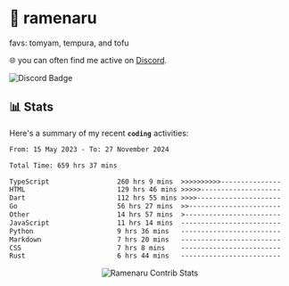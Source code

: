 # 🍜 ramenaru
favs: tomyam, tempura, and tofu

🌐 you can often find me active on [Discord](https://discordapp.com/users/503291004200157185).

![Discord Badge](https://dcbadge.vercel.app/api/shield/503291004200157185)

## 📊 Stats

Here's a summary of my recent **`coding`** activities:

<!--START_SECTION:waka-->

```txt
From: 15 May 2023 - To: 27 November 2024

Total Time: 659 hrs 37 mins

TypeScript                 260 hrs 9 mins  >>>>>>>>>>---------------   39.44 %
HTML                       129 hrs 46 mins >>>>>--------------------   19.68 %
Dart                       112 hrs 55 mins >>>>---------------------   17.12 %
Go                         56 hrs 27 mins  >>-----------------------   08.56 %
Other                      14 hrs 57 mins  >------------------------   02.27 %
JavaScript                 11 hrs 14 mins  -------------------------   01.70 %
Python                     9 hrs 36 mins   -------------------------   01.46 %
Markdown                   7 hrs 20 mins   -------------------------   01.11 %
CSS                        7 hrs 8 mins    -------------------------   01.08 %
Rust                       6 hrs 44 mins   -------------------------   01.02 %
```

<!--END_SECTION:waka-->

<div style="text-align: center;">
   <img align="center" src="https://github-readme-streak-stats.herokuapp.com/?user=Ramenaru&theme=dark&card_width=520" alt="Ramenaru Contrib Stats" />
</div>

